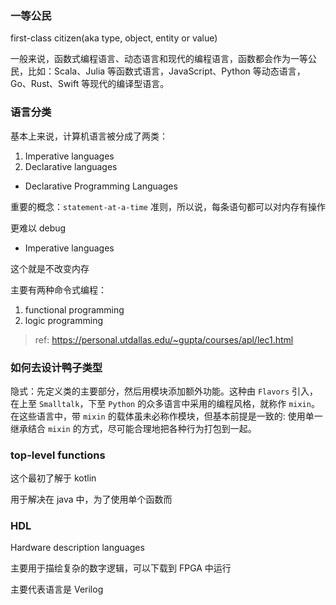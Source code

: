 
### 一等公民

first-class citizen(aka type, object, entity or value)

一般来说，函数式编程语言、动态语言和现代的编程语言，函数都会作为一等公民，比如：Scala、Julia 等函数式语言，JavaScript、Python 等动态语言，Go、Rust、Swift 等现代的编译型语言。


### 语言分类

基本上来说，计算机语言被分成了两类：
1. Imperative languages
2. Declarative languages

- Declarative Programming Languages


重要的概念：`statement-at-a-time` 准则，所以说，每条语句都可以对内存有操作

更难以 debug



- Imperative languages

这个就是不改变内存

主要有两种命令式编程：
1. functional programming
2. logic programming

> ref: https://personal.utdallas.edu/~gupta/courses/apl/lec1.html

### 如何去设计鸭子类型

隐式：先定义类的主要部分，然后用模块添加额外功能。这种由 `Flavors` 引入，在上至 `Smalltalk`，下至 `Python` 的众多语言中采用的编程风格，就称作 `mixin`。在这些语言中，带 `mixin` 的载体虽未必称作模块，但基本前提是一致的: 使用单一继承结合 `mixin` 的方式，尽可能合理地把各种行为打包到一起。

### top-level functions

这个最初了解于 kotlin

用于解决在 java 中，为了使用单个函数而


### HDL

Hardware description languages

主要用于描绘复杂的数字逻辑，可以下载到 FPGA 中运行

主要代表语言是 Verilog
